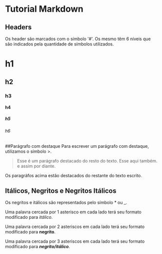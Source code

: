 # Tutorial Markdown

## Headers

Os header são marcados com o símbolo '#'. Os mesmo têm 6 níveis que são indicados pela quantidade de símbolos utilizados.

# h1

## h2

### h3

#### h4

##### h5

###### h6

##Parágrafo com destaque
Para escrever um parágrafo com destaque, utilizamos o símbolo >.

>Esse é um parágrafo destacado do resto do texto. Esse aqui também. e assim por diante.

Os paragráfos acima estão destacados do restante do texto escrito.

## Itálicos, Negritos e Negritos Itálicos
Os negritos e itálicos são representados pelo símbolo * ou _.

Uma palavra cercada por 1 asterisco em cada lado terá seu formato modificado para *itálico*.

Uma palavra cercada por 2 asteriscos em cada lado terá seu formato modificado para **negrito**.

Uma palavra cercada por 3 asteriscos em cada lado terá seu formato modificado para ***negrito/itálico***.
